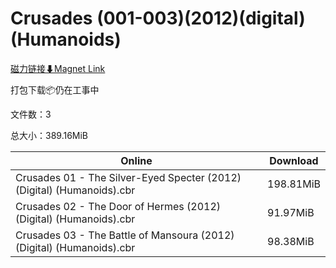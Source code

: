 # Crusades (001-003)(2012)(digital)(Humanoids)

[磁力链接⬇Magnet Link](magnet:?xt=urn:btih:283b45f04955c9c022c8ededc8d1103a2133a194&dn=Crusades%20%28001-003%29%282012%29%28digital%29%28Humanoids%29)

打包下载📦仍在工事中

文件数：3

总大小：389.16MiB

Online | Download
--- | ---
Crusades 01 - The Silver-Eyed Specter (2012) (Digital) (Humanoids).cbr | 198.81MiB
Crusades 02 - The Door of Hermes (2012) (Digital) (Humanoids).cbr | 91.97MiB
Crusades 03 - The Battle of Mansoura (2012) (Digital) (Humanoids).cbr | 98.38MiB